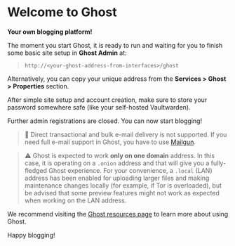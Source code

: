 # Welcome to Ghost

**Your own blogging platform!**

The moment you start Ghost, it is ready to run and waiting for you to finish some basic site setup in **Ghost Admin** at:

> `http://<your-ghost-address-from-interfaces>/ghost`

Alternatively, you can copy your unique address from the **Services > Ghost > Properties** section.

After simple site setup and account creation, make sure to store your password somewhere safe (like your self-hosted Vaultwarden).

Further admin registrations are closed. You can now start blogging!

> 📧 Direct transactional and bulk e-mail delivery is not supported. If you need full e-mail support in Ghost, you have to use [Mailgun](https://ghost.org/docs/faq/mailgun-newsletters/).

> ⚠️ Ghost is expected to work **only on one domain** address. In this case, it is operating on a `.onion` address and that will give you a fully-fledged Ghost experience. For your convenience, a `.local` (LAN) address has been enabled for uploading larger files and making maintenance changes locally (for example, if Tor is overloaded), but be advised that some preview features might not work as expected when working on the LAN address.

We recommend visiting the [Ghost resources page](https://ghost.org/resources) to learn more about using Ghost.

Happy blogging!
